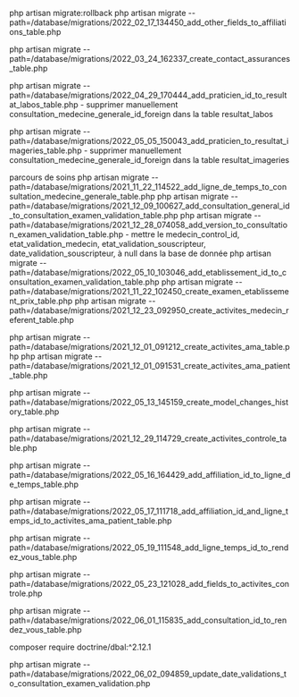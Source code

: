 php artisan migrate:rollback
php artisan migrate --path=/database/migrations/2022_02_17_134450_add_other_fields_to_affiliations_table.php

php artisan migrate --path=/database/migrations/2022_03_24_162337_create_contact_assurances_table.php

php artisan migrate --path=/database/migrations/2022_04_29_170444_add_praticien_id_to_resultat_labos_table.php
    - supprimer manuellement consultation_medecine_generale_id_foreign dans la table resultat_labos

php artisan migrate --path=/database/migrations/2022_05_05_150043_add_praticien_to_resultat_imageries_table.php
    - supprimer manuellement consultation_medecine_generale_id_foreign dans la table resultat_imageries

parcours de soins
php artisan migrate --path=/database/migrations/2021_11_22_114522_add_ligne_de_temps_to_consultation_medecine_generale_table.php
php artisan migrate --path=/database/migrations/2021_12_09_100627_add_consultation_general_id_to_consultation_examen_validation_table.php
php artisan migrate --path=/database/migrations/2021_12_28_074058_add_version_to_consultation_examen_validation_table.php
    - mettre le medecin_control_id, etat_validation_medecin, etat_validation_souscripteur, date_validation_souscripteur,  à null dans la base de donnée
php artisan migrate --path=/database/migrations/2022_05_10_103046_add_etablissement_id_to_consultation_examen_validation_table.php
php artisan migrate --path=/database/migrations/2021_11_22_102450_create_examen_etablissement_prix_table.php
php artisan migrate --path=/database/migrations/2021_12_23_092950_create_activites_medecin_referent_table.php

php artisan migrate --path=/database/migrations/2021_12_01_091212_create_activites_ama_table.php
php artisan migrate --path=/database/migrations/2021_12_01_091531_create_activites_ama_patient_table.php

php artisan migrate --path=/database/migrations/2022_05_13_145159_create_model_changes_history_table.php

php artisan migrate --path=/database/migrations/2021_12_29_114729_create_activites_controle_table.php

php artisan migrate --path=/database/migrations/2022_05_16_164429_add_affiliation_id_to_ligne_de_temps_table.php

php artisan migrate --path=/database/migrations/2022_05_17_111718_add_affiliation_id_and_ligne_temps_id_to_activites_ama_patient_table.php

php artisan migrate --path=/database/migrations/2022_05_19_111548_add_ligne_temps_id_to_rendez_vous_table.php

php artisan migrate --path=/database/migrations/2022_05_23_121028_add_fields_to_activites_controle.php

php artisan migrate --path=/database/migrations/2022_06_01_115835_add_consultation_id_to_rendez_vous_table.php


composer require doctrine/dbal:^2.12.1

php artisan migrate --path=/database/migrations/2022_06_02_094859_update_date_validations_to_consultation_examen_validation.php
